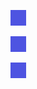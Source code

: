 ![An image](../../An%20image.png)

![An image in folder](../An%20image%20in%20folder.png)

![An image in nested folder](An%20image%20in%20nested%20folder.png)
